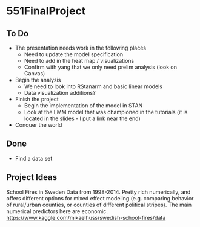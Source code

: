 # 551FinalProject

## To Do
- The presentation needs work in the following places
  - Need to update the model specification
  - Need to add in the heat map / visualizations
  - Confirm with yang that we only need prelim analysis (look on Canvas)
- Begin the analysis
  - We need to look into RStanarm and basic linear models
  - Data visualization additions?
- Finish the project
  - Begin the implementation of the model in STAN
  - Look at the LMM model that was championed in the tutorials (it is located in the slides - I put a link near the end)
- Conquer the world

## Done
- Find a data set

## Project Ideas
School Fires in Sweden
Data from 1998-2014. Pretty rich numerically, and offers different options for mixed effect modeling (e.g. comparing behavior of rural/urban counties, or counties of different political stripes). The main numerical predictors here are economic.
https://www.kaggle.com/mikaelhuss/swedish-school-fires/data
